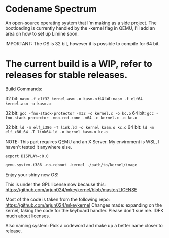 # Codename Spectrum
An open-source operating system that I'm making as a side project. The bootloading is currently handled by the -kernel flag in QEMU, I'll add an area on how to set up Limine soon. 

IMPORTANT: The OS is 32 bit, however it is possible to compile for 64 bit. 

# The current build is a WIP, refer to releases for stable releases.

Build Commands:

32 bit: ```nasm -f elf32 kernel.asm -o kasm.o``` 64 bit: ```nasm -f elf64 kernel.asm -o kasm.o```

32 bit: ```gcc -fno-stack-protector -m32 -c kernel.c -o kc.o``` 64 bit: ```gcc -fno-stack-protector -mno-red-zone -m64 -c kernel.c -o kc.o```

32 bit: ```ld -m elf_i386 -T link.ld -o kernel kasm.o kc.o``` 64 bit: ```ld -m elf_x86_64 -T link64.ld -o kernel kasm.o kc.o```




NOTE: This part requires QEMU and an X Server. My enviroment is WSL, I haven't tested it anywhere else.

```export DISPLAY=:0.0```

```qemu-system-i386 -no-reboot -kernel ./path/to/kernel/image``` 

Enjoy your shiny new OS!


This is under the GPL license now because this: https://github.com/arjun024/mkeykernel/blob/master/LICENSE

Most of the code is taken from the following repo: https://github.com/arjun024/mkeykernel
Changes made: expanding on the kernel, taking the code for the keyboard handler.
Please don't sue me. IDFK much about licenses.

Also naming system: Pick a codeword and make up a better name closer to release.
